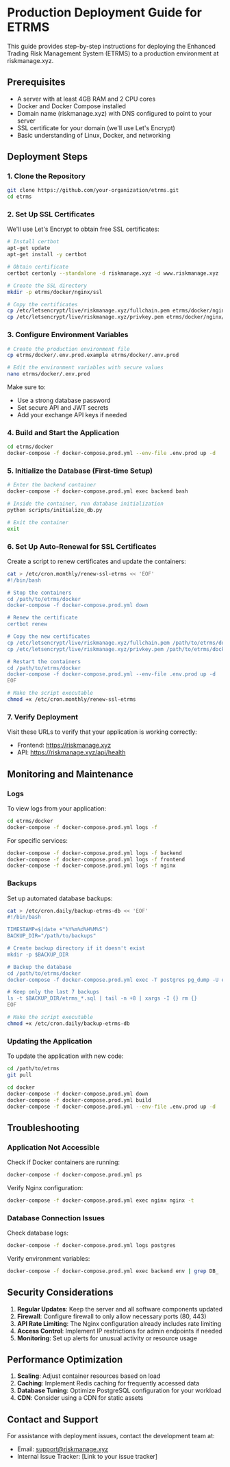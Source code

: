 # Production Deployment Guide for ETRMS

This guide provides step-by-step instructions for deploying the Enhanced Trading Risk Management System (ETRMS) to a production environment at riskmanage.xyz.

## Prerequisites

- A server with at least 4GB RAM and 2 CPU cores
- Docker and Docker Compose installed
- Domain name (riskmanage.xyz) with DNS configured to point to your server
- SSL certificate for your domain (we'll use Let's Encrypt)
- Basic understanding of Linux, Docker, and networking

## Deployment Steps

### 1. Clone the Repository

```bash
git clone https://github.com/your-organization/etrms.git
cd etrms
```

### 2. Set Up SSL Certificates

We'll use Let's Encrypt to obtain free SSL certificates:

```bash
# Install certbot
apt-get update
apt-get install -y certbot

# Obtain certificate
certbot certonly --standalone -d riskmanage.xyz -d www.riskmanage.xyz

# Create the SSL directory
mkdir -p etrms/docker/nginx/ssl

# Copy the certificates
cp /etc/letsencrypt/live/riskmanage.xyz/fullchain.pem etrms/docker/nginx/ssl/
cp /etc/letsencrypt/live/riskmanage.xyz/privkey.pem etrms/docker/nginx/ssl/
```

### 3. Configure Environment Variables

```bash
# Create the production environment file
cp etrms/docker/.env.prod.example etrms/docker/.env.prod

# Edit the environment variables with secure values
nano etrms/docker/.env.prod
```

Make sure to:
- Use a strong database password
- Set secure API and JWT secrets
- Add your exchange API keys if needed

### 4. Build and Start the Application

```bash
cd etrms/docker
docker-compose -f docker-compose.prod.yml --env-file .env.prod up -d
```

### 5. Initialize the Database (First-time Setup)

```bash
# Enter the backend container
docker-compose -f docker-compose.prod.yml exec backend bash

# Inside the container, run database initialization
python scripts/initialize_db.py

# Exit the container
exit
```

### 6. Set Up Auto-Renewal for SSL Certificates

Create a script to renew certificates and update the containers:

```bash
cat > /etc/cron.monthly/renew-ssl-etrms << 'EOF'
#!/bin/bash

# Stop the containers
cd /path/to/etrms/docker
docker-compose -f docker-compose.prod.yml down

# Renew the certificate
certbot renew

# Copy the new certificates
cp /etc/letsencrypt/live/riskmanage.xyz/fullchain.pem /path/to/etrms/docker/nginx/ssl/
cp /etc/letsencrypt/live/riskmanage.xyz/privkey.pem /path/to/etrms/docker/nginx/ssl/

# Restart the containers
cd /path/to/etrms/docker
docker-compose -f docker-compose.prod.yml --env-file .env.prod up -d
EOF

# Make the script executable
chmod +x /etc/cron.monthly/renew-ssl-etrms
```

### 7. Verify Deployment

Visit these URLs to verify that your application is working correctly:

- Frontend: https://riskmanage.xyz
- API: https://riskmanage.xyz/api/health

## Monitoring and Maintenance

### Logs

To view logs from your application:

```bash
cd etrms/docker
docker-compose -f docker-compose.prod.yml logs -f
```

For specific services:

```bash
docker-compose -f docker-compose.prod.yml logs -f backend
docker-compose -f docker-compose.prod.yml logs -f frontend
docker-compose -f docker-compose.prod.yml logs -f nginx
```

### Backups

Set up automated database backups:

```bash
cat > /etc/cron.daily/backup-etrms-db << 'EOF'
#!/bin/bash

TIMESTAMP=$(date +"%Y%m%d%H%M%S")
BACKUP_DIR="/path/to/backups"

# Create backup directory if it doesn't exist
mkdir -p $BACKUP_DIR

# Backup the database
cd /path/to/etrms/docker
docker-compose -f docker-compose.prod.yml exec -T postgres pg_dump -U etrms_user etrms > $BACKUP_DIR/etrms_$TIMESTAMP.sql

# Keep only the last 7 backups
ls -t $BACKUP_DIR/etrms_*.sql | tail -n +8 | xargs -I {} rm {}
EOF

# Make the script executable
chmod +x /etc/cron.daily/backup-etrms-db
```

### Updating the Application

To update the application with new code:

```bash
cd /path/to/etrms
git pull

cd docker
docker-compose -f docker-compose.prod.yml down
docker-compose -f docker-compose.prod.yml build
docker-compose -f docker-compose.prod.yml --env-file .env.prod up -d
```

## Troubleshooting

### Application Not Accessible

Check if Docker containers are running:

```bash
docker-compose -f docker-compose.prod.yml ps
```

Verify Nginx configuration:

```bash
docker-compose -f docker-compose.prod.yml exec nginx nginx -t
```

### Database Connection Issues

Check database logs:

```bash
docker-compose -f docker-compose.prod.yml logs postgres
```

Verify environment variables:

```bash
docker-compose -f docker-compose.prod.yml exec backend env | grep DB_
```

## Security Considerations

1. **Regular Updates**: Keep the server and all software components updated
2. **Firewall**: Configure firewall to only allow necessary ports (80, 443)
3. **API Rate Limiting**: The Nginx configuration already includes rate limiting
4. **Access Control**: Implement IP restrictions for admin endpoints if needed
5. **Monitoring**: Set up alerts for unusual activity or resource usage

## Performance Optimization

1. **Scaling**: Adjust container resources based on load
2. **Caching**: Implement Redis caching for frequently accessed data
3. **Database Tuning**: Optimize PostgreSQL configuration for your workload
4. **CDN**: Consider using a CDN for static assets

## Contact and Support

For assistance with deployment issues, contact the development team at:
- Email: support@riskmanage.xyz
- Internal Issue Tracker: [Link to your issue tracker] 